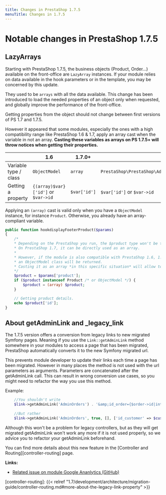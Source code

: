 ```yaml
---
title: Changes in PrestaShop 1.7.5
menuTitle: Changes in 1.7.5
---
```


Notable changes in PrestaShop 1.7.5
=======

## LazyArrays

Starting with PrestaShop 1.7.5, the business objects (Product, Order...) available on the front-office are `LazyArray` instances. If your module relies on data available in the hook parameters or in the template, you may be concerned by this update.

They used to be `arrays` with all the data available. This change has been introduced to load the needed properties of an object only when requested, and globally improve the performance of the front-office.

Getting properties from the object should not change between first versions of PS 1.7 and 1.7.5.

However it appeared that some modules, especially the ones with a high compatibility range like PrestaShop 1.6 & 1.7, apply an array cast when the variable in not an array. **Casting these variables as arrays on PS 1.7.5+ will throw notices when getting their properties.**


|    | 1.6 | 1.7.0+ | 1.7.5+ |
|----|-----|--------|--------|
| Variable type / class | `ObjectModel` | `array` | `PrestaShop\PrestaShop\Adapter\Presenter\AbstractLazyArray` |
| Getting a property | `{(array)$var}['id']` or `$var->id` | `$var['id']` | `$var['id']` or `$var->id` |

Applying an `(array)` cast is valid only when you have a `ObjectModel` instance, for instance `Product`. Otherwise, you already have an array-compliant variable.

```php
public function hookdisplayFooterProduct($params)
{
    /*
    * Depending on the PrestaShop you run, the $product type won't be the same.
    * On PrestaShop 1.7, it can be directly used as an array.
    * 
    * However, if the module is also compatible with PrestaShop 1.6, 1.5...
    * an ObjectModel class will be returned.
    * Casting it as an array *in this specific situation* will allow to cover all cases.
    */
    $product = $params['product'];
    if ($product instanceof Product /* or ObjectModel */) {
        $product = (array) $product;
    }

    // Getting product details.
    echo $product['id'];
}
```

## About getAdminLink and _legacy_link

The 1.7.5 version offers a conversion from legacy links to new migrated Symfony pages. Meaning if you use the `Link::getAdminLink`
method somewhere in your modules to access a page that has been migrated, PrestaShop automatically converts it to the new Symfony
migrated url.

This prevents module developer to update their links each time a page has been migrated. However in many places the method is not
used with the url parameters as arguments. Parameters are concatenated after the getAdminLink call. This can result in wrong conversion
use cases, so you might need to refactor the way you use this method.

Example:

```php
    //You shouldn't write
    $link->getAdminLink('AdminOrders') . '&amp;id_order={$order->id|intval}&amp;vieworder';
    
    //But rather
    $link->getAdminLink('AdminOrders', true, [], ['id_customer' => $customer->id|intval, 'viewcustomer' => 1]);
```

Although this won't be a problem for legacy controllers, but as they will get migrated getAdminLink won't work any more
if it is not used properly, so we advice you to refactor your getAdminLink beforehand.

You can find more details about this new feature in the [Controller and Routing][controller-routing] page. 

**Links:**

* [Related issue on module Google Ananlytics (GitHub)](https://github.com/PrestaShop/ps_googleanalytics/pull/14/files)

[controller-routing]: {{< relref "1.7/development/architecture/migration-guide/controller-routing.md#more-about-the-legacy-link-property" >}}
